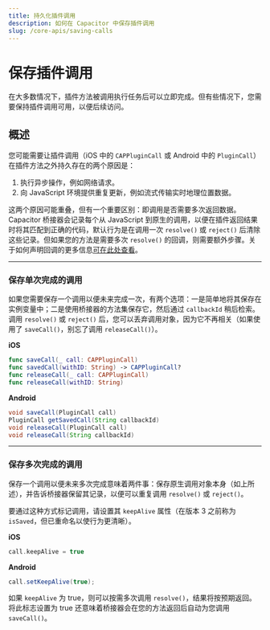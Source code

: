 ```yaml
---
title: 持久化插件调用
description: 如何在 Capacitor 中保存插件调用
slug: /core-apis/saving-calls
---
```


# 保存插件调用

在大多数情况下，插件方法被调用执行任务后可以立即完成。但有些情况下，您需要保持插件调用可用，以便后续访问。

## 概述

您可能需要让插件调用（iOS 中的 `CAPPluginCall` 或 Android 中的 `PluginCall`）在插件方法之外持久存在的两个原因是：

1. 执行异步操作，例如网络请求。
2. 向 JavaScript 环境提供重复更新，例如流式传输实时地理位置数据。

这两个原因可能重叠，但有一个重要区别：即调用是否需要多次返回数据。Capacitor 桥接器会记录每个从 JavaScript 到原生的调用，以便在插件返回结果时将其匹配到正确的代码，默认行为是在调用一次 `resolve()` 或 `reject()` 后清除这些记录。但如果您的方法是需要多次 `resolve()` 的回调，则需要额外步骤。关于如何声明回调的更多信息[可在此处查看](/plugins/creating-plugins/method-types.md)。

---

### 保存单次完成的调用

如果您需要保存一个调用以便未来完成一次，有两个选项：一是简单地将其保存在实例变量中；二是使用桥接器的方法集保存它，然后通过 `callbackId` 稍后检索。调用 `resolve()` 或 `reject()` 后，您可以丢弃调用对象，因为它不再相关（如果使用了 `saveCall()`，别忘了调用 `releaseCall()`）。

**iOS**

```swift
func saveCall(_ call: CAPPluginCall)
func savedCall(withID: String) -> CAPPluginCall?
func releaseCall(_ call: CAPPluginCall)
func releaseCall(withID: String)
```

**Android**

```java
void saveCall(PluginCall call)
PluginCall getSavedCall(String callbackId)
void releaseCall(PluginCall call)
void releaseCall(String callbackId)
```

---

### 保存多次完成的调用

保存一个调用以便未来多次完成意味着两件事：保存原生调用对象本身（如上所述），并告诉桥接器保留其记录，以便可以重复调用 `resolve()` 或 `reject()`。

要通过这种方式标记调用，请设置其 `keepAlive` 属性（在版本 3 之前称为 `isSaved`，但已重命名以使行为更清晰）。

**iOS**

```swift
call.keepAlive = true
```

**Android**

```java
call.setKeepAlive(true);
```

如果 `keepAlive` 为 true，则可以按需多次调用 `resolve()`，结果将按预期返回。将此标志设置为 true 还意味着桥接器会在您的方法返回后自动为您调用 `saveCall()`。